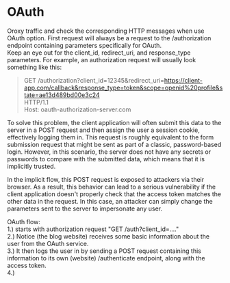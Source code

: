 # OAuth

Oroxy traffic and check the corresponding HTTP messages when use OAuth option. First request will always be a request to the /authorization endpoint containing parameters specifically for OAuth.   
Keep an eye out for the client_id, redirect_uri, and response_type parameters. For example, an authorization request will usually look something like this:

> GET /authorization?client_id=12345&redirect_uri=https://client-app.com/callback&response_type=token&scope=openid%20profile&state=ae13d489bd00e3c24  
HTTP/1.1  
Host: oauth-authorization-server.com    

To solve this problem, the client application will often submit this data to the server in a POST request and then assign the user a session cookie, effectively logging them in. This request is roughly equivalent to the form submission request that might be sent as part of a classic, password-based login. However, in this scenario, the server does not have any secrets or passwords to compare with the submitted data, which means that it is implicitly trusted.

In the implicit flow, this POST request is exposed to attackers via their browser. As a result, this behavior can lead to a serious vulnerability if the client application doesn't properly check that the access token matches the other data in the request. In this case, an attacker can simply change the parameters sent to the server to impersonate any user.


OAuth flow:  
1.) starts with authorization request "GET /auth?client_id=...."  
2.) Notice (the blog website) receives some basic information about the user from the OAuth service.  
3.) It then logs the user in by sending a POST request containing this information to its own (website) /authenticate endpoint, along with the access token.  
4.)

